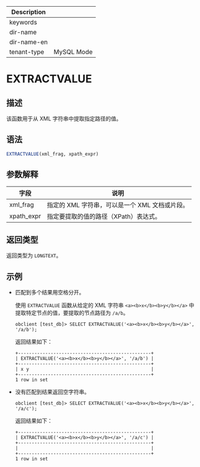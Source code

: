 | Description   |                 |
|---------------|-----------------|
| keywords      |                 |
| dir-name      |                 |
| dir-name-en   |                 |
| tenant-type   | MySQL Mode      |

# EXTRACTVALUE

## 描述

该函数用于从 XML 字符串中提取指定路径的值。

## 语法

```sql
EXTRACTVALUE(xml_frag, xpath_expr)
```

## 参数解释

| **字段** | **说明** |
| -------- | -------- |
| xml_frag | 指定的 XML 字符串，可以是一个 XML 文档或片段。|
| xpath_expr | 指定要提取的值的路径（XPath）表达式。|

## 返回类型

返回类型为 `LONGTEXT`。

## 示例

* 匹配到多个结果用空格分开。

    使用 `EXTRACTVALUE` 函数从给定的 XML 字符串 `<a><b>x</b><b>y</b></a>` 中提取特定节点的值，要提取的节点路径为 `/a/b`。

    ```shell
    obclient [test_db]> SELECT EXTRACTVALUE('<a><b>x</b><b>y</b></a>', '/a/b');
    ```

    返回结果如下：

    ```shell
    +-------------------------------------------------+
    | EXTRACTVALUE('<a><b>x</b><b>y</b></a>', '/a/b') |
    +-------------------------------------------------+
    | x y                                             |
    +-------------------------------------------------+
    1 row in set
    ```

* 没有匹配到结果返回空字符串。

    ```shell
    obclient [test_db]> SELECT EXTRACTVALUE('<a><b>x</b><b>y</b></a>', '/a/c');
    ```

    返回结果如下：

    ```shell
    +-------------------------------------------------+
    | EXTRACTVALUE('<a><b>x</b><b>y</b></a>', '/a/c') |
    +-------------------------------------------------+
    |                                                 |
    +-------------------------------------------------+
    1 row in set
    ```
